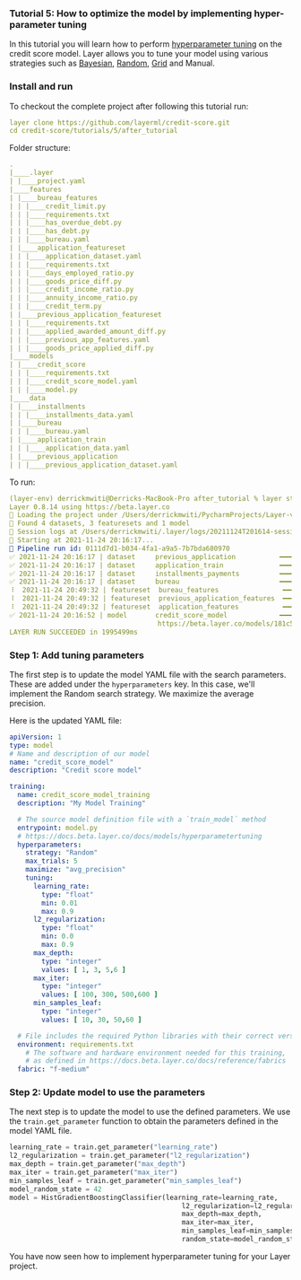 ### Tutorial 5: How to optimize the model by implementing hyper-parameter tuning  
In this tutorial you will learn how to perform [hyperparameter tuning](https://docs.beta.layer.co/docs/models/hyperparametertuning) 
on the credit score model. Layer allows you to tune your model using various strategies such as [Bayesian](https://scikit-optimize.github.io/stable/), 
[Random](https://scikit-learn.org/stable/modules/generated/sklearn.model_selection.RandomizedSearchCV.html), 
[Grid](https://scikit-learn.org/stable/modules/generated/sklearn.model_selection.GridSearchCV.html) and Manual. 

### Install and run
To checkout the complete project after following this tutorial run:
```yaml
layer clone https://github.com/layerml/credit-score.git
cd credit-score/tutorials/5/after_tutorial
```
Folder structure:
```yaml
.
|____.layer
| |____project.yaml
|____features
| |____bureau_features
| | |____credit_limit.py
| | |____requirements.txt
| | |____has_overdue_debt.py
| | |____has_debt.py
| | |____bureau.yaml
| |____application_featureset
| | |____application_dataset.yaml
| | |____requirements.txt
| | |____days_employed_ratio.py
| | |____goods_price_diff.py
| | |____credit_income_ratio.py
| | |____annuity_income_ratio.py
| | |____credit_term.py
| |____previous_application_featureset
| | |____requirements.txt
| | |____applied_awarded_amount_diff.py
| | |____previous_app_features.yaml
| | |____goods_price_applied_diff.py
|____models
| |____credit_score
| | |____requirements.txt
| | |____credit_score_model.yaml
| | |____model.py
|____data
| |____installments
| | |____installments_data.yaml
| |____bureau
| | |____bureau.yaml
| |____application_train
| | |____application_data.yaml
| |____previous_application
| | |____previous_application_dataset.yaml

```
To run: 
```yaml
(layer-env) derrickmwiti@Derricks-MacBook-Pro after_tutorial % layer start model credit_score_model           
Layer 0.8.14 using https://beta.layer.co
📁 Loading the project under /Users/derrickmwiti/PycharmProjects/Layer-videos/credit-score/tutorials/5/after_tutorial
🔎 Found 4 datasets, 3 featuresets and 1 model
📔 Session logs at /Users/derrickmwiti/.layer/logs/20211124T201614-session-b3aa9d22-5a56-4fab-acef-9dc8a57de43c.log
💾 Starting at 2021-11-24 20:16:17...
🔵 Pipeline run id: 0111d7d1-b034-4fa1-a9a5-7b7bda680970
✅ 2021-11-24 20:16:17 | dataset     previous_application           ━━━━━━━━━━━━━━━━━━━━━━ DONE      [406ms]                                       
✅ 2021-11-24 20:16:17 | dataset     application_train              ━━━━━━━━━━━━━━━━━━━━━━ DONE      [785ms]                                       
✅ 2021-11-24 20:16:17 | dataset     installments_payments          ━━━━━━━━━━━━━━━━━━━━━━ DONE      [1148ms]                                      
✅ 2021-11-24 20:16:17 | dataset     bureau                         ━━━━━━━━━━━━━━━━━━━━━━ DONE      [1521ms]                                      
⠸  2021-11-24 20:49:32 | featureset  bureau_features                ━━━━━━━━━━━━━━━━━━━━━━ PENDING   [0ms]                                         
⠸  2021-11-24 20:49:32 | featureset  previous_application_features  ━━━━━━━━━━━━━━━━━━━━━━ PENDING   [0ms]                                         
⠸  2021-11-24 20:49:32 | featureset  application_features           ━━━━━━━━━━━━━━━━━━━━━━ PENDING   [0ms]                                         
✅ 2021-11-24 20:16:52 | model       credit_score_model             ━━━━━━━━━━━━━━━━━━━━━━ DONE      [1960684ms]                                   
                                     https://beta.layer.co/models/181c5809-b3b1-4246-a9b2-b882fda417e9/trains/7d674b54-c62f-4333-92eb-7f316445d77b 
LAYER RUN SUCCEEDED in 1995499ms

```
### Step 1: Add tuning parameters 
The first step is to update the model YAML file with the search parameters. These are added under the `hyperparameters` 
key. In this case, we'll implement the Random search strategy. We maximize the average precision. 

Here is the updated YAML file:
```yaml
apiVersion: 1
type: model
# Name and description of our model
name: "credit_score_model"
description: "Credit score model"

training:
  name: credit_score_model_training
  description: "My Model Training"

  # The source model definition file with a `train_model` method
  entrypoint: model.py
  # https://docs.beta.layer.co/docs/models/hyperparametertuning
  hyperparameters:
    strategy: "Random"
    max_trials: 5
    maximize: "avg_precision"
    tuning:
      learning_rate:
        type: "float"
        min: 0.01
        max: 0.9
      l2_regularization:
        type: "float"
        min: 0.0
        max: 0.9
      max_depth:
        type: "integer"
        values: [ 1, 3, 5,6 ]
      max_iter:
        type: "integer"
        values: [ 100, 300, 500,600 ]
      min_samples_leaf:
        type: "integer"
        values: [ 10, 30, 50,60 ]

  # File includes the required Python libraries with their correct versions
  environment: requirements.txt
    # The software and hardware environment needed for this training,
    # as defined in https://docs.beta.layer.co/docs/reference/fabrics
  fabric: "f-medium"
```
### Step 2: Update model to use the parameters
The next step is to update the model to use the defined parameters. We use the `train.get_parameter` function to 
obtain the parameters defined in the model YAML file. 
```python
learning_rate = train.get_parameter("learning_rate")
l2_regularization = train.get_parameter("l2_regularization")
max_depth = train.get_parameter("max_depth")
max_iter = train.get_parameter("max_iter")
min_samples_leaf = train.get_parameter("min_samples_leaf")
model_random_state = 42
model = HistGradientBoostingClassifier(learning_rate=learning_rate,
                                           l2_regularization=l2_regularization,
                                           max_depth=max_depth,
                                           max_iter=max_iter,
                                           min_samples_leaf=min_samples_leaf,
                                           random_state=model_random_state)
```

You have now seen how to implement hyperparameter tuning for your Layer project. 